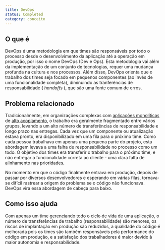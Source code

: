 ```yaml
---
title: DevOps
status: Completed
category: conceito
---
```


## O que é

DevOps é uma metodologia em que times são responsáveis por todo o processo desde o desenvolvimento da aplicação até a operação em produção, por isso o nome DevOps (Dev e Ops).
Esta metodologia vai além da implementação de um conjunto de tecnologias, requer uma mudança profunda na cultura e nos processos. Além disso, DevOps orienta que o trabalho dos times seja focado em pequenos componentes (ao invés de uma funcionalidade completa), diminuindo as tranferências de responsabilidade ( _handoffs_ ), que são uma fonte comum de erros.

## Problema relacionado

Tradicionalmente, em organizações complexas com [aplicações monolíticas](/monolithic_apps/) de [alto acoplamento](/tightly_coupled_architectures/), o trabalho era geralmente fragmentado entre vários grupos, levando a um alto número de transferências de responsabilidade e longo prazo nas entregas. Cada vez que um componente ou atualização estava pronto, era disponibilizado em uma fila para o próximo time. Como cada pessoa trabalhava em apenas uma pequena parte do projeto, esta abordagem levava a uma falha de responsabilidade no processo como um todo. O objetivo dos times era transferir o trabalho para o próximo time, e não entregar a funcionalidade correta ao cliente - uma clara falta de alinhamento nas prioridades.

No momento em que o código finalmente entrava em produção, depois de passar por diversos desenvolvedores e esperando em várias filas, tornava-se difícil rastrear a origem do problema se o código não funcionava. DevOps vira essa abordagem de cabeça para baixo.

## Como isso ajuda

Com apenas um time gerenciando todo o ciclo de vida de uma aplicação, o número de transferências de trabalho (responsabilidade) são menores, os riscos de implantação em produção são reduzidos, a qualidade do código é melhorada pois os times são também responsáveis pela performance do código em produção, e a satisfação dos trabalhadores é maior devido à maior autonomia e responsabilidade.
